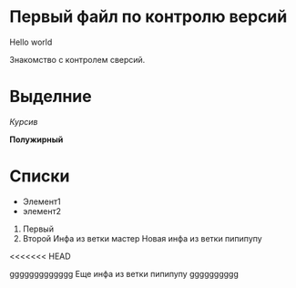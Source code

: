 # Первый файл по контролю версий 
Hello world

Знакомство с контролем сверсий.

# Выделние 

*Курсив*

**Полужирный**

# Списки

* Элемент1
* элемент2 

1. Первый 
2. Второй
Инфа из ветки мастер
Новая инфа из ветки пипипупу

<<<<<<< HEAD


ggggggggggggg
Еще инфа из ветки пипипупу
gggggggggg

